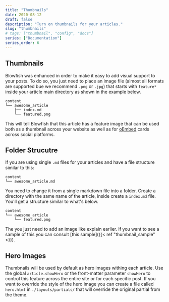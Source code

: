 ```yaml
---
title: "Thumbnails"
date: 2020-08-12
draft: false
description: "Turn on thumbnails for your articles."
slug: "thumbnails"
# tags: ["thumbnail", "config", "docs"]
series: ["Documentation"]
series_order: 6
---
```


## Thumbnails

Blowfish was enhanced in order to make it easy to add visual support to your posts. To do so, you just need to place an image file (almost all formats are supported bue we recommend `.png` or `.jpg`) that starts with `feature*` inside your article main directory as shown in the example below.

```shell
content
└── awesome_article
    ├── index.md
    └── featured.png
```

This will tell Blowfish that this article has a feature image that can be used both as a thumbnail across your website as well as for <a target="_blank" href="https://oembed.com/">oEmbed</a> cards across social platforms. 

## Folder Strucutre

If you are using single `.md` files for your articles and have a file structure similar to this:

```shell
content
└── awesome_article.md
```

You need to change it from a single markdown file into a folder. Create a directory with the same name of the article, inside create a `index.md` file. You'll get a structure similar to what's below. 

```shell
content
└── awesome_article
    └── featured.png
```
The you just need to add an image like explain earlier. If you want to see a sample of this you can consult [this sample]({{< ref "thumbnail_sample" >}}).

## Hero Images

Thumbnails will be used by default as hero images withing each article. Use the global `article.showHero` or the front-matter parameter `showHero` to control this feature across the entire site or for each specific post. If you want to override the style of the hero image you can create a file called `hero.html` in `./layouts/partials/` that will override the original partial from the theme.